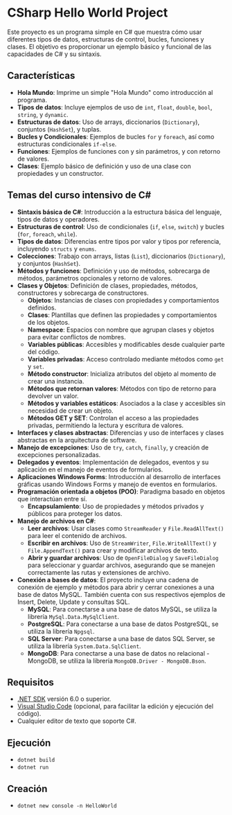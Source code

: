 # CSharp Hello World Project

Este proyecto es un programa simple en C# que muestra cómo usar diferentes tipos de datos, estructuras de control, bucles, funciones y clases. El objetivo es proporcionar un ejemplo básico y funcional de las capacidades de C# y su sintaxis.

## Características

- **Hola Mundo**: Imprime un simple "Hola Mundo" como introducción al programa.
- **Tipos de datos**: Incluye ejemplos de uso de `int`, `float`, `double`, `bool`, `string`, y `dynamic`.
- **Estructuras de datos**: Uso de arrays, diccionarios (`Dictionary`), conjuntos (`HashSet`), y tuplas.
- **Bucles y Condicionales**: Ejemplos de bucles `for` y `foreach`, así como estructuras condicionales `if-else`.
- **Funciones**: Ejemplos de funciones con y sin parámetros, y con retorno de valores.
- **Clases**: Ejemplo básico de definición y uso de una clase con propiedades y un constructor.

## Temas del curso intensivo de C#

- **Sintaxis básica de C#**: Introducción a la estructura básica del lenguaje, tipos de datos y operadores.
- **Estructuras de control**: Uso de condicionales (`if`, `else`, `switch`) y bucles (`for`, `foreach`, `while`).
- **Tipos de datos**: Diferencias entre tipos por valor y tipos por referencia, incluyendo `structs` y `enums`.
- **Colecciones**: Trabajo con arrays, listas (`List`), diccionarios (`Dictionary`), y conjuntos (`HashSet`).
- **Métodos y funciones**: Definición y uso de métodos, sobrecarga de métodos, parámetros opcionales y retorno de valores.
- **Clases y Objetos**: Definición de clases, propiedades, métodos, constructores y sobrecarga de constructores.
  - **Objetos**: Instancias de clases con propiedades y comportamientos definidos.
  - **Clases**: Plantillas que definen las propiedades y comportamientos de los objetos.
  - **Namespace**: Espacios con nombre que agrupan clases y objetos para evitar conflictos de nombres.
  - **Variables públicas**: Accesibles y modificables desde cualquier parte del código.
  - **Variables privadas**: Acceso controlado mediante métodos como `get` y `set`.
  - **Método constructor**: Inicializa atributos del objeto al momento de crear una instancia.
  - **Métodos que retornan valores**: Métodos con tipo de retorno para devolver un valor.
  - **Métodos y variables estáticos**: Asociados a la clase y accesibles sin necesidad de crear un objeto.
  - **Métodos GET y SET**: Controlan el acceso a las propiedades privadas, permitiendo la lectura y escritura de valores.
- **Interfaces y clases abstractas**: Diferencias y uso de interfaces y clases abstractas en la arquitectura de software.
- **Manejo de excepciones**: Uso de `try`, `catch`, `finally`, y creación de excepciones personalizadas.
- **Delegados y eventos**: Implementación de delegados, eventos y su aplicación en el manejo de eventos de formularios.
- **Aplicaciones Windows Forms**: Introducción al desarrollo de interfaces gráficas usando Windows Forms y manejo de eventos en formularios.
- **Programación orientada a objetos (POO)**: Paradigma basado en objetos que interactúan entre sí.
  - **Encapsulamiento**: Uso de propiedades y métodos privados y públicos para proteger los datos.
- **Manejo de archivos en C#**: 
  - **Leer archivos**: Usar clases como `StreamReader` y `File.ReadAllText()` para leer el contenido de archivos.
  - **Escribir en archivos**: Uso de `StreamWriter`, `File.WriteAllText()` y `File.AppendText()` para crear y modificar archivos de texto.
  - **Abrir y guardar archivos**: Uso de `OpenFileDialog` y `SaveFileDialog` para seleccionar y guardar archivos, asegurando que se manejen correctamente las rutas y extensiones de archivo.
- **Conexión a bases de datos**: El proyecto incluye una cadena de conexión de ejemplo y métodos para abrir y cerrar conexiones a una base de datos MySQL. También cuenta con sus respectivos ejemplos de Insert, Delete, Update y consultas SQL.
  - **MySQL**: Para conectarse a una base de datos MySQL, se utiliza la librería `MySql.Data.MySqlClient`. 
  - **PostgreSQL**: Para conectarse a una base de datos PostgreSQL, se utiliza la librería `Npgsql`. 
  - **SQL Server**: Para conectarse a una base de datos SQL Server, se utiliza la librería `System.Data.SqlClient`. 
  - **MongoDB**: Para conectarse a una base de datos no relacional - MongoDB, se utiliza la librería `MongoDB.Driver - MongoDB.Bson`. 

## Requisitos

- [.NET SDK](https://dotnet.microsoft.com/download) versión 6.0 o superior.
- [Visual Studio Code](https://code.visualstudio.com/) (opcional, para facilitar la edición y ejecución del código).
- Cualquier editor de texto que soporte C#.

## Ejecución
- `dotnet build`
- `dotnet run`

## Creación
- `dotnet new console -n HelloWorld`

